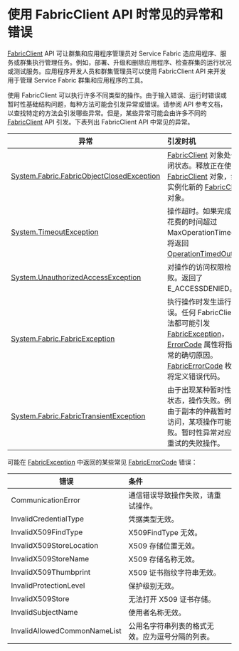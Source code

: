 <properties
    pageTitle="引发的常见 FabricClient 异常 | Azure"
    description="介绍执行应用程序和群集管理操作时，FabricClient API 可能会引发的常见异常和错误。"
    services="service-fabric"
    documentationcenter=".net"
    author="rwike77"
    manager="timlt"
    editor="" />
<tags
    ms.assetid="bb821313-b221-479f-b08e-36cf07e60a07"
    ms.service="service-fabric"
    ms.devlang="dotnet"
    ms.topic="article"
    ms.tgt_pltfrm="NA"
    ms.workload="NA"
    ms.date="11/14/2016"
    wacn.date="01/25/2017"
    ms.author="ryanwi" />

# 使用 FabricClient API 时常见的异常和错误
[FabricClient](https://docs.microsoft.com/dotnet/api/system.fabric.fabricclient#System_Fabric_FabricClient) API 可让群集和应用程序管理员对 Service Fabric 造应用程序、服务或群集执行管理任务。例如，部署、升级和删除应用程序、检查群集的运行状况或测试服务。应用程序开发人员和群集管理员可以使用 FabricClient API 来开发用于管理 Service Fabric 群集和应用程序的工具。

使用 FabricClient 可以执行许多不同类型的操作。由于输入错误、运行时错误或暂时性基础结构问题，每种方法可能会引发异常或错误。请参阅 API 参考文档，以查找特定的方法会引发哪些异常。但是，某些异常可能会由许多不同的 [FabricClient](https://docs.microsoft.com/dotnet/api/system.fabric.fabricclient#System_Fabric_FabricClient) API 引发。下表列出 FabricClient API 中常见的异常。

|异常| 引发时机|
|---------|:-----------|
|[System.Fabric.FabricObjectClosedException](https://msdn.microsoft.com/zh-cn/library/system.fabric.fabricobjectclosedexception.aspx)|[FabricClient](https://msdn.microsoft.com/zh-cn/library/system.fabric.fabricclient.aspx) 对象处于关闭状态。释放正在使用的 [FabricClient](https://msdn.microsoft.com/zh-cn/library/system.fabric.fabricclient.aspx) 对象，然后实例化新的 [FabricClient](https://msdn.microsoft.com/zh-cn/library/system.fabric.fabricclient.aspx) 对象。 |
|[System.TimeoutException](https://msdn.microsoft.com/zh-cn/library/system.timeoutexception.aspx)|操作超时。如果完成操作花费的时间超过 MaxOperationTimeout，将返回 [OperationTimedOut](https://msdn.microsoft.com/zh-cn/library/system.fabric.fabricerrorcode.aspx)。|
|[System.UnauthorizedAccessException](https://msdn.microsoft.com/zh-cn/library/system.unauthorizedaccessexception.aspx)|对操作的访问权限检查失败。返回了 E\_ACCESSDENIED。|
|[System.Fabric.FabricException](https://msdn.microsoft.com/zh-cn/library/system.fabric.fabricexception.aspx)|执行操作时发生运行时错误。任何 FabricClient 方法都可能引发 [FabricException](https://msdn.microsoft.com/zh-cn/library/system.fabric.fabricexception.aspx)，[ErrorCode](https://msdn.microsoft.com/zh-cn/library/system.fabric.fabricexception.errorcode.aspx) 属性将指示异常的确切原因。[FabricErrorCode](https://msdn.microsoft.com/zh-cn/library/system.fabric.fabricerrorcode.aspx) 枚举中将定义错误代码。|
|[System.Fabric.FabricTransientException](https://msdn.microsoft.com/zh-cn/library/system.fabric.fabrictransientexception.aspx)|由于出现某种暂时性错误状态，操作失败。例如，由于副本的仲裁暂时不可访问，某项操作可能会失败。暂时性异常对应于可重试的失败操作。|

可能在 [FabricException](https://msdn.microsoft.com/zh-cn/library/system.fabric.fabricexception.aspx) 中返回的某些常见 [FabricErrorCode](https://msdn.microsoft.com/zh-cn/library/system.fabric.fabricerrorcode.aspx) 错误：

|错误| 条件|
|---------|:-----------|
|CommunicationError|通信错误导致操作失败，请重试操作。|
|InvalidCredentialType|凭据类型无效。|
|InvalidX509FindType|X509FindType 无效。|
|InvalidX509StoreLocation|X509 存储位置无效。|
|InvalidX509StoreName|X509 存储名称无效。|
|InvalidX509Thumbprint|X509 证书指纹字符串无效。|
|InvalidProtectionLevel|保护级别无效。|
|InvalidX509Store|无法打开 X509 证书存储。|
|InvalidSubjectName|使用者名称无效。|
|InvalidAllowedCommonNameList|公用名字符串列表的格式无效。应为逗号分隔的列表。|

<!---HONumber=Mooncake_Quality_Review_0125_2017-->